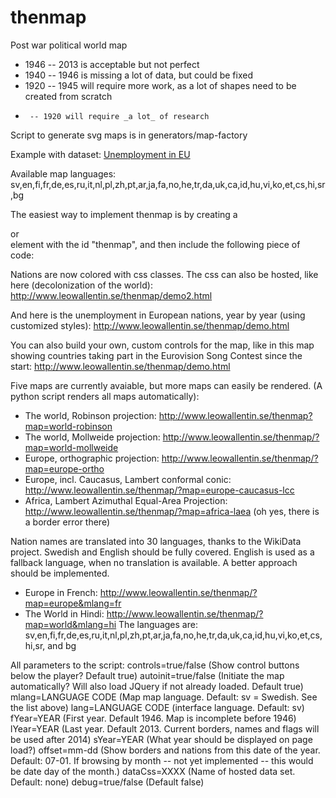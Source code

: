 thenmap
=======
Post war political world map

* 1946 -- 2013 is acceptable but not perfect
* 1940 -- 1946 is missing a lot of data, but could be fixed
* 1920 -- 1945 will require more work, as a lot of shapes need to be created from scratch
*      -- 1920 will require _a lot_ of research

Script to generate svg maps is in generators/map-factory

Example with dataset: [Unemployment in EU](http://www.leowallentin.se/thenmap/?map=europe&fYear=2001&lYear=2012&dataCss=unemployment-eu)

Available map languages: sv,en,fi,fr,de,es,ru,it,nl,pl,zh,pt,ar,ja,fa,no,he,tr,da,uk,ca,id,hu,vi,ko,et,cs,hi,sr,bg

The easiest way to implement thenmap is by creating a <div> or <section> element with the id "thenmap", and then include the following piece of code:
<script src="//thenmap.net/thenmap.js"></script>
Nations are now colored with css classes. The css can also be hosted, like here (decolonization of the world):
http://www.leowallentin.se/thenmap/demo2.html

And here is the unemployment in European nations, year by year (using customized styles):
http://www.leowallentin.se/thenmap/demo.html

You can also build your own, custom controls for the map, like in this map showing countries taking part in the Eurovision Song Contest since the start:
http://www.leowallentin.se/thenmap/demo.html

Five maps are currently avaiable, but more maps can easily be rendered. (A python script renders all maps automatically):
 * The world, Robinson projection:  http://www.leowallentin.se/thenmap?map=world-robinson
 * The world, Mollweide projection: http://www.leowallentin.se/thenmap/?map=world-mollweide
 * Europe, orthographic projection: http://www.leowallentin.se/thenmap/?map=europe-ortho
 * Europe, incl. Caucasus, Lambert conformal conic: http://www.leowallentin.se/thenmap/?map=europe-caucasus-lcc
 * Africa, Lambert Azimuthal Equal-Area Projection: http://www.leowallentin.se/thenmap/?map=africa-laea (oh yes, there is a border error there)

Nation names are translated into 30 languages, thanks to the WikiData project. Swedish and English should be fully covered. English is used as a fallback language, when no translation is available. A better approach should be implemented.
 * Europe in French: http://www.leowallentin.se/thenmap/?map=europe&mlang=fr
 * The World in Hindi: http://www.leowallentin.se/thenmap/?map=world&mlang=hi
The languages are: sv,en,fi,fr,de,es,ru,it,nl,pl,zh,pt,ar,ja,fa,no,he,tr,da,uk,ca,id,hu,vi,ko,et,cs,hi,sr, and bg

All parameters to the script:
controls=true/false (Show control buttons below the player? Default true)
autoinit=true/false (Initiate the map automatically? Will also load JQuery if not already loaded. Default true)
mlang=LANGUAGE CODE (Map map language. Default: sv = Swedish. See the list above)
lang=LANGUAGE CODE (interface language. Default: sv)
fYear=YEAR (First year. Default 1946. Map is incomplete before 1946)
lYear=YEAR (Last year. Default 2013. Current borders, names and flags will be used after 2014)
sYear=YEAR (What year should be displayed on page load?)
offset=mm-dd (Show borders and nations from this date of the year. Default: 07-01. If browsing by month -- not yet implemented -- this would be date day of the month.)
dataCss=XXXX (Name of hosted data set. Default: none)
debug=true/false (Default false)
